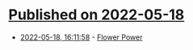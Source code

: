 # [Published on 2022-05-18](index.md)

* [2022-05-18, 16:11:58](https://news.ycombinator.com/item?id=31424510) - [Flower Power](https://www.laphamsquarterly.org/roundtable/flower-power)
